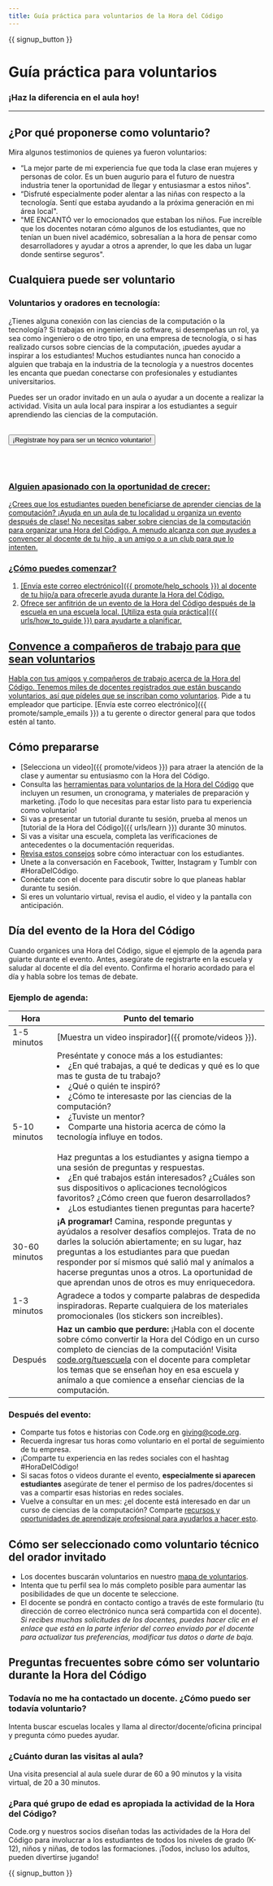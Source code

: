 ```yaml
---
title: Guía práctica para voluntarios de la Hora del Código
---
```


{{ signup_button }}

# Guía práctica para voluntarios
### ¡Haz la diferencia en el aula hoy!

***

## ¿Por qué proponerse como voluntario?
Mira algunos testimonios de quienes ya fueron voluntarios:

- “La mejor parte de mi experiencia fue que toda la clase eran mujeres y personas de color. Es un buen augurio para el futuro de nuestra industria tener la oportunidad de llegar y entusiasmar a estos niños".
- “Disfruté especialmente poder alentar a las niñas con respecto a la tecnología. Sentí que estaba ayudando a la próxima generación en mi área local".
- "ME ENCANTÓ ver lo emocionados que estaban los niños. Fue increíble que los docentes notaran cómo algunos de los estudiantes, que no tenían un buen nivel académico, sobresalían a la hora de pensar como desarrolladores y ayudar a otros a aprender, lo que les daba un lugar donde sentirse seguros".

## Cualquiera puede ser voluntario
### Voluntarios y oradores en tecnología:
¿Tienes alguna conexión con las ciencias de la computación o la tecnología? Si trabajas en ingeniería de software, si desempeñas un rol, ya sea como ingeniero o de otro tipo, en una empresa de tecnología, o si has realizado cursos sobre ciencias de la computación, ¡puedes ayudar a inspirar a los estudiantes! Muchos estudiantes nunca han conocido a alguien que trabaja en la industria de la tecnología y a nuestros docentes les encanta que puedan conectarse con profesionales y estudiantes universitarios.

Puedes ser un orador invitado en un aula o ayudar a un docente a realizar la actividad. Visita un aula local para inspirar a los estudiantes a seguir aprendiendo las ciencias de la computación.
<br>
<br>

<a href="https://code.org/volunteer"><button>¡Regístrate hoy para ser un técnico voluntario!</button>

<br>
<br>

### Alguien apasionado con la oportunidad de crecer:
¿Crees que los estudiantes pueden beneficiarse de aprender ciencias de la computación? ¡Ayuda en un aula de tu localidad u organiza un evento después de clase! No necesitas saber sobre ciencias de la computación para organizar una Hora del Código. A menudo alcanza con que ayudes a convencer al docente de tu hijo, a un amigo o a un club para que lo intenten.

### ¿Cómo puedes comenzar?

1. [Envía este correo electrónico]({{ promote/help_schools }}) al docente de tu hijo/a para ofrecerle ayuda durante la Hora del Código.
2. Ofrece ser anfitrión de un evento de la Hora del Código después de la escuela en una escuela local. [Utiliza esta guía práctica]({{ urls/how_to_guide }}) para ayudarte a planificar.

## Convence a compañeros de trabajo para que sean voluntarios
Habla con tus amigos y compañeros de trabajo acerca de la Hora del Código. Tenemos miles de docentes registrados que están buscando voluntarios, así que pídeles que se [inscriban como voluntarios](https://code.org/volunteer). Pide a tu empleador que participe. [Envía este correo electrónico]({{ promote/sample_emails }}) a tu gerente o director general para que todos estén al tanto.

## Cómo prepararse
- [Selecciona un video]({{ promote/videos }}) para atraer la atención de la clase y aumentar su entusiasmo con la Hora del Código.
- Consulta las [herramientas para voluntarios de la Hora del Código](/files/hoc-volunteer-toolkit.pdf) que incluyen un resumen, un cronograma, y materiales de preparación y marketing. ¡Todo lo que necesitas para estar listo para tu experiencia como voluntario!
- Si vas a presentar un tutorial durante tu sesión, prueba al menos un [tutorial de la Hora del Código]({{ urls/learn }}) durante 30 minutos.
- Si vas a visitar una escuela, completa las verificaciones de antecedentes o la documentación requeridas.
- [Revisa estos consejos](https://code.org/files/CSTT_Volunteers.pdf) sobre cómo interactuar con los estudiantes.
- Únete a la conversación en Facebook, Twitter, Instagram y Tumblr con #HoraDelCódigo.
- Conéctate con el docente para discutir sobre lo que planeas hablar durante tu sesión.
- Si eres un voluntario virtual, revisa el audio, el video y la pantalla con anticipación.

## Día del evento de la Hora del Código
Cuando organices una Hora del Código, sigue el ejemplo de la agenda para guiarte durante el evento. Antes, asegúrate de registrarte en la escuela y saludar al docente el día del evento. Confirma el horario acordado para el día y habla sobre los temas de debate.

### Ejemplo de agenda:

| Hora          | Punto del temario                                                                                                                                                                                                                                                                                                                                                                         |
| ------------- | ----------------------------------------------------------------------------------------------------------------------------------------------------------------------------------------------------------------------------------------------------------------------------------------------------------------------------------------------------------------------------------------- |
| 1-5 minutos   | [Muestra un video inspirador]({{ promote/videos }}).                                                                                                                                                                                                                                                                                                                                      |
| 5-10 minutos  | Preséntate y conoce más a los estudiantes:</ul><li>¿En qué trabajas, a qué te dedicas y qué es lo que mas te gusta de tu trabajo?</li><li>¿Qué o quién te inspiró?</li><li>¿Cómo te interesaste por las ciencias de la computación?</li><li>¿Tuviste un mentor?</li><li>Comparte una historia acerca de cómo la tecnología influye en todos.</li><br>Haz preguntas a los estudiantes y asigna tiempo a una sesión de preguntas y respuestas.</br> <li> ¿En qué trabajos están interesados? ¿Cuáles son sus dispositivos o aplicaciones tecnológicos favoritos? ¿Cómo creen que fueron desarrollados? </li><li> ¿Los estudiantes tienen preguntas para hacerte?</ul> |
| 30-60 minutos | **¡A programar!** Camina, responde preguntas y ayúdalos a resolver desafíos complejos. Trata de no darles la solución abiertamente; en su lugar, haz preguntas a los estudiantes para que puedan responder por sí mismos qué salió mal y anímalos a hacerse preguntas unos a otros. La oportunidad de que aprendan unos de otros es muy enriquecedora.                                    |
| 1-3 minutos   | Agradece a todos y comparte palabras de despedida inspiradoras. Reparte cualquiera de los materiales promocionales (los stickers son increíbles).                                                                                                                                                                                                                                         |
| Después       | **Haz un cambio que perdure:** ¡Habla con el docente sobre cómo convertir la Hora del Código en un curso completo de ciencias de la computación! Visita [code.org/tuescuela](https://code.org/yourschool) con el docente para completar los temas que se enseñan hoy en esa escuela y anímalo a que comience a enseñar ciencias de la computación.                                        |

### Después del evento:
- Comparte tus fotos e historias con Code.org en giving@code.org.
- Recuerda ingresar tus horas como voluntario en el portal de seguimiento de tu empresa.
- ¡Comparte tu experiencia en las redes sociales con el hashtag #HoraDelCódigo!
- Si sacas fotos o videos durante el evento, **especialmente si aparecen estudiantes** asegúrate de tener el permiso de los padres/docentes si vas a compartir esas historias en redes sociales.
- Vuelve a consultar en un mes: ¿el docente está interesado en dar un curso de ciencias de la computación? Comparte [recursos y oportunidades de aprendizaje profesional para ayudarlos a hacer esto](https://code.org/yourschool).

## Cómo ser seleccionado como voluntario técnico del orador invitado
- Los docentes buscarán voluntarios en nuestro [mapa de voluntarios](https://code.org/volunteer/local).
- Intenta que tu perfil sea lo más completo posible para aumentar las posibilidades de que un docente te seleccione.
- El docente se pondrá en contacto contigo a través de este formulario (tu dirección de correo electrónico nunca será compartida con el docente). *Si recibes muchas solicitudes de los docentes, puedes hacer clic en el enlace que está en la parte inferior del correo enviado por el docente para actualizar tus preferencias, modificar tus datos o darte de baja.*

## Preguntas frecuentes sobre cómo ser voluntario durante la Hora del Código

### Todavía no me ha contactado un docente. ¿Cómo puedo ser todavía voluntario?
Intenta buscar escuelas locales y llama al director/docente/oficina principal y pregunta cómo puedes ayudar.

### ¿Cuánto duran las visitas al aula?
Una visita presencial al aula suele durar de 60 a 90 minutos y la visita virtual, de 20 a 30 minutos.

### ¿Para qué grupo de edad es apropiada la actividad de la Hora del Código?
Code.org y nuestros socios diseñan todas las actividades de la Hora del Código para involucrar a los estudiantes de todos los niveles de grado (K-12), niños y niñas, de todos las formaciones. ¡Todos, incluso los adultos, pueden divertirse jugando!



{{ signup_button }}
